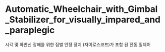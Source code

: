 # Automatic_Wheelchair_with_Gimbal_Stabilizer_for_visually_impared_and_paraplegic
시각 및 하반신 장애를 위한 짐벌 안정 장치 (자이로스코프)가 포함 된 전동 휠체어
